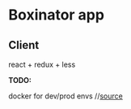 # Boxinator app

## Client

react + redux + less

**TODO:** 

docker for dev/prod envs //[source](https://medium.com/vteam/configure-docker-project-for-different-environments-using-docker-compose-3-bfbef37d951c)